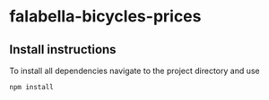 # falabella-bicycles-prices

## Install instructions

To install all dependencies navigate to the project directory and use

```bash
npm install
```